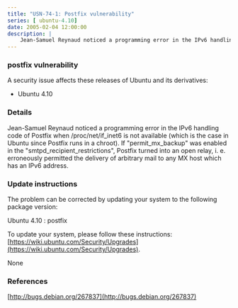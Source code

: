 ```yaml
---
title: "USN-74-1: Postfix vulnerability"
series: [ ubuntu-4.10]
date: 2005-02-04 12:00:00
description: |
    Jean-Samuel Reynaud noticed a programming error in the IPv6 handling code of Postfix when /proc/net/if_inet6 is not available (which is the case in Ubuntu since Postfix runs in a chroot). If &quot;permit_mx_backup&quot; was enabled in the &quot;smtpd_recipient_restrictions&quot;, Postfix turned into an open relay, i. e. erroneously permitted the delivery of arbitrary mail to any MX host which has an IPv6 address.
--- 
```

 
### postfix vulnerability

A security issue affects these releases of Ubuntu and its derivatives:

* Ubuntu 4.10

### Details

Jean-Samuel Reynaud noticed a programming error in the IPv6 handling code of Postfix when /proc/net/if_inet6 is not available (which is the case in Ubuntu since Postfix runs in a chroot). If &quot;permit_mx_backup&quot; was enabled in the &quot;smtpd_recipient_restrictions&quot;, Postfix turned into an open relay, i. e. erroneously permitted the delivery of arbitrary mail to any MX host which has an IPv6 address.

### Update instructions

The problem can be corrected by updating your system to the following package version:

Ubuntu 4.10
 : postfix 

To update your system, please follow these instructions: [https://wiki.ubuntu.com/Security/Upgrades](https://wiki.ubuntu.com/Security/Upgrades).

None

### References

 [http://bugs.debian.org/267837](http://bugs.debian.org/267837)
 
